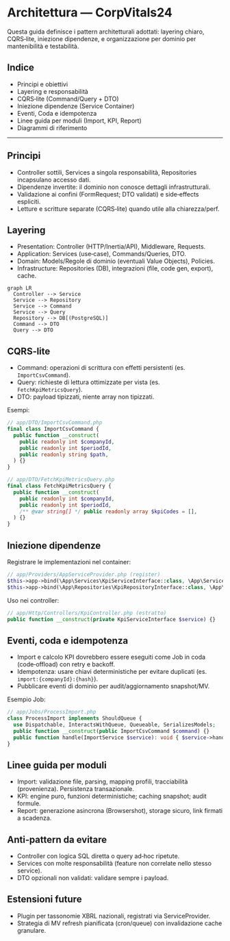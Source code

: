 # Architettura — CorpVitals24

Questa guida definisce i pattern architetturali adottati: layering chiaro, CQRS‑lite, iniezione dipendenze, e organizzazione per dominio per mantenibilità e testabilità.

## Indice
- Principi e obiettivi
- Layering e responsabilità
- CQRS‑lite (Command/Query + DTO)
- Iniezione dipendenze (Service Container)
- Eventi, Coda e idempotenza
- Linee guida per moduli (Import, KPI, Report)
- Diagrammi di riferimento

---

## Principi
- Controller sottili, Services a singola responsabilità, Repositories incapsulano accesso dati.
- Dipendenze invertite: il dominio non conosce dettagli infrastrutturali.
- Validazione ai confini (FormRequest; DTO validati) e side‑effects espliciti.
- Letture e scritture separate (CQRS‑lite) quando utile alla chiarezza/perf.

## Layering
- Presentation: Controller (HTTP/Inertia/API), Middleware, Requests.
- Application: Services (use‑case), Commands/Queries, DTO.
- Domain: Models/Regole di dominio (eventuali Value Objects), Policies.
- Infrastructure: Repositories (DB), integrazioni (file, code gen, export), cache.

```mermaid
graph LR
  Controller --> Service
  Service --> Repository
  Service --> Command
  Service --> Query
  Repository --> DB[(PostgreSQL)]
  Command --> DTO
  Query --> DTO
```

## CQRS‑lite
- Command: operazioni di scrittura con effetti persistenti (es. `ImportCsvCommand`).
- Query: richieste di lettura ottimizzate per vista (es. `FetchKpiMetricsQuery`).
- DTO: payload tipizzati, niente array non tipizzati.

Esempi:
```php
// app/DTO/ImportCsvCommand.php
final class ImportCsvCommand {
  public function __construct(
    public readonly int $companyId,
    public readonly int $periodId,
    public readonly string $path,
  ) {}
}

// app/DTO/FetchKpiMetricsQuery.php
final class FetchKpiMetricsQuery {
  public function __construct(
    public readonly int $companyId,
    public readonly int $periodId,
    /** @var string[] */ public readonly array $kpiCodes = [],
  ) {}
}
```

## Iniezione dipendenze
Registrare le implementazioni nel container:
```php
// app/Providers/AppServiceProvider.php (register)
$this->app->bind(\App\Services\KpiServiceInterface::class, \App\Services\KpiService::class);
$this->app->bind(\App\Repositories\KpiRepositoryInterface::class, \App\Repositories\KpiRepository::class);
```

Uso nei controller:
```php
// app/Http/Controllers/KpiController.php (estratto)
public function __construct(private KpiServiceInterface $service) {}
```

## Eventi, coda e idempotenza
- Import e calcolo KPI dovrebbero essere eseguiti come Job in coda (code‑offload) con retry e backoff.
- Idempotenza: usare chiavi deterministiche per evitare duplicati (es. `import:{companyId}:{hash}`).
- Pubblicare eventi di dominio per audit/aggiornamento snapshot/MV.

Esempio Job:
```php
// app/Jobs/ProcessImport.php
class ProcessImport implements ShouldQueue {
  use Dispatchable, InteractsWithQueue, Queueable, SerializesModels;
  public function __construct(public ImportCsvCommand $command) {}
  public function handle(ImportService $service): void { $service->handle($this->command); }
}
```

## Linee guida per moduli
- Import: validazione file, parsing, mapping profili, tracciabilità (provenienza). Persistenza transazionale.
- KPI: engine puro, funzioni deterministiche; caching snapshot; audit formule.
- Report: generazione asincrona (Browsershot), storage sicuro, link firmati a scadenza.

## Anti‑pattern da evitare
- Controller con logica SQL diretta o query ad‑hoc ripetute.
- Services con molte responsabilità (feature non correlate nello stesso service).
- DTO opzionali non validati: validare sempre i payload.

## Estensioni future
- Plugin per tassonomie XBRL nazionali, registrati via ServiceProvider.
- Strategia di MV refresh pianificata (cron/queue) con invalidazione cache granulare.
